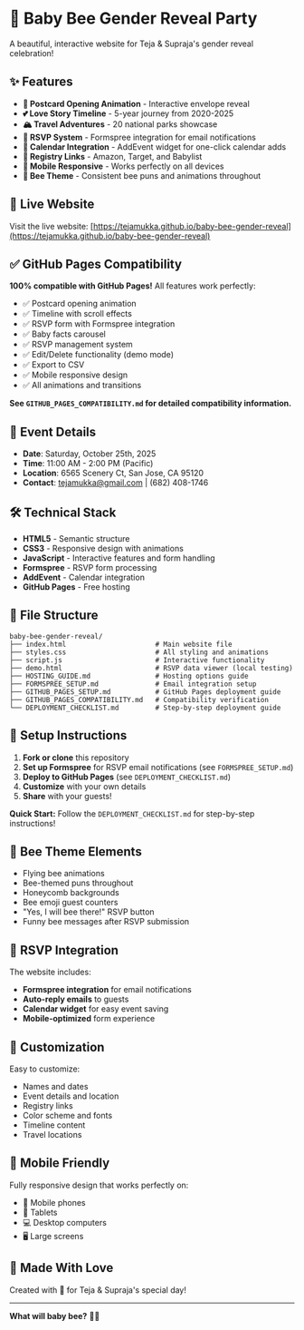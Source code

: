 # 🐝 Baby Bee Gender Reveal Party

A beautiful, interactive website for Teja & Supraja's gender reveal celebration!

## ✨ Features

- **📮 Postcard Opening Animation** - Interactive envelope reveal
- **💕 Love Story Timeline** - 5-year journey from 2020-2025
- **🏔️ Travel Adventures** - 20 national parks showcase
- **📝 RSVP System** - Formspree integration for email notifications
- **📅 Calendar Integration** - AddEvent widget for one-click calendar adds
- **🛒 Registry Links** - Amazon, Target, and Babylist
- **📱 Mobile Responsive** - Works perfectly on all devices
- **🐝 Bee Theme** - Consistent bee puns and animations throughout

## 🚀 Live Website

Visit the live website: [https://tejamukka.github.io/baby-bee-gender-reveal](https://tejamukka.github.io/baby-bee-gender-reveal)

## ✅ GitHub Pages Compatibility

**100% compatible with GitHub Pages!** All features work perfectly:
- ✅ Postcard opening animation
- ✅ Timeline with scroll effects  
- ✅ RSVP form with Formspree integration
- ✅ Baby facts carousel
- ✅ RSVP management system
- ✅ Edit/Delete functionality (demo mode)
- ✅ Export to CSV
- ✅ Mobile responsive design
- ✅ All animations and transitions

**See `GITHUB_PAGES_COMPATIBILITY.md` for detailed compatibility information.**

## 📅 Event Details

- **Date**: Saturday, October 25th, 2025
- **Time**: 11:00 AM - 2:00 PM (Pacific)
- **Location**: 6565 Scenery Ct, San Jose, CA 95120
- **Contact**: tejamukka@gmail.com | (682) 408-1746

## 🛠️ Technical Stack

- **HTML5** - Semantic structure
- **CSS3** - Responsive design with animations
- **JavaScript** - Interactive features and form handling
- **Formspree** - RSVP form processing
- **AddEvent** - Calendar integration
- **GitHub Pages** - Free hosting

## 📁 File Structure

```
baby-bee-gender-reveal/
├── index.html                      # Main website file
├── styles.css                      # All styling and animations
├── script.js                       # Interactive functionality
├── demo.html                       # RSVP data viewer (local testing)
├── HOSTING_GUIDE.md                # Hosting options guide
├── FORMSPREE_SETUP.md              # Email integration setup
├── GITHUB_PAGES_SETUP.md           # GitHub Pages deployment guide
├── GITHUB_PAGES_COMPATIBILITY.md   # Compatibility verification
└── DEPLOYMENT_CHECKLIST.md         # Step-by-step deployment guide
```

## 🎯 Setup Instructions

1. **Fork or clone** this repository
2. **Set up Formspree** for RSVP email notifications (see `FORMSPREE_SETUP.md`)
3. **Deploy to GitHub Pages** (see `DEPLOYMENT_CHECKLIST.md`)
4. **Customize** with your own details
5. **Share** with your guests!

**Quick Start:** Follow the `DEPLOYMENT_CHECKLIST.md` for step-by-step instructions!

## 🐝 Bee Theme Elements

- Flying bee animations
- Bee-themed puns throughout
- Honeycomb backgrounds
- Bee emoji guest counters
- "Yes, I will bee there!" RSVP button
- Funny bee messages after RSVP submission

## 📧 RSVP Integration

The website includes:
- **Formspree integration** for email notifications
- **Auto-reply emails** to guests
- **Calendar widget** for easy event saving
- **Mobile-optimized** form experience

## 🎨 Customization

Easy to customize:
- Names and dates
- Event details and location
- Registry links
- Color scheme and fonts
- Timeline content
- Travel locations

## 📱 Mobile Friendly

Fully responsive design that works perfectly on:
- 📱 Mobile phones
- 📱 Tablets
- 💻 Desktop computers
- 🖥️ Large screens

## 🎉 Made With Love

Created with 💛 for Teja & Supraja's special day!

---

**What will baby bee?** 🐝✨